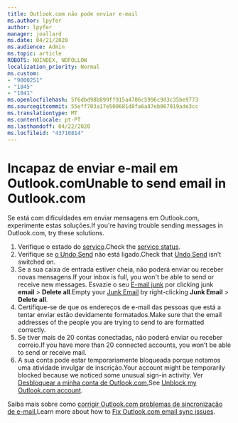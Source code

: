 ```yaml
---
title: Outlook.com não pode enviar e-mail
ms.author: lpyfer
author: lpyfer
manager: joallard
ms.date: 04/21/2020
ms.audience: Admin
ms.topic: article
ROBOTS: NOINDEX, NOFOLLOW
localization_priority: Normal
ms.custom:
- "9000251"
- "1845"
- "1841"
ms.openlocfilehash: 5f6dbd98b899ff915a4706c5996c9d3c35be9773
ms.sourcegitcommit: 55eff703a17e500681d8fa6a87eb067019ade3cc
ms.translationtype: MT
ms.contentlocale: pt-PT
ms.lasthandoff: 04/22/2020
ms.locfileid: "43710814"
---
```

# <a name="unable-to-send-email-in-outlookcom"></a><span data-ttu-id="888b8-102">Incapaz de enviar e-mail em Outlook.com</span><span class="sxs-lookup"><span data-stu-id="888b8-102">Unable to send email in Outlook.com</span></span>

<span data-ttu-id="888b8-103">Se está com dificuldades em enviar mensagens em Outlook.com, experimente estas soluções.</span><span class="sxs-lookup"><span data-stu-id="888b8-103">If you're having trouble sending messages in Outlook.com, try these solutions.</span></span>

1. <span data-ttu-id="888b8-104">Verifique o estado do [serviço](https://go.microsoft.com/fwlink/p/?linkid=837482).</span><span class="sxs-lookup"><span data-stu-id="888b8-104">Check the [service status](https://go.microsoft.com/fwlink/p/?linkid=837482).</span></span> 
2. <span data-ttu-id="888b8-105">Verifique se [o Undo Send](https://outlook.live.com/mail/options/mail/messageContent/undoSend) não está ligado.</span><span class="sxs-lookup"><span data-stu-id="888b8-105">Check that [Undo Send](https://outlook.live.com/mail/options/mail/messageContent/undoSend) isn’t switched on.</span></span>
3. <span data-ttu-id="888b8-106">Se a sua caixa de entrada estiver cheia, não poderá enviar ou receber novas mensagens.</span><span class="sxs-lookup"><span data-stu-id="888b8-106">If your inbox is full, you won't be able to send or receive new messages.</span></span> <span data-ttu-id="888b8-107">Esvazie o seu [E-mail junk](https://outlook.live.com/mail/junkemail) por clicking junk **email** > **Delete all**.</span><span class="sxs-lookup"><span data-stu-id="888b8-107">Empty your [Junk Email](https://outlook.live.com/mail/junkemail) by right-clicking **Junk Email** > **Delete all**.</span></span>
4. <span data-ttu-id="888b8-108">Certifique-se de que os endereços de e-mail das pessoas que está a tentar enviar estão devidamente formatados.</span><span class="sxs-lookup"><span data-stu-id="888b8-108">Make sure that the email addresses of the people you are trying to send to are formatted correctly.</span></span>
5. <span data-ttu-id="888b8-109">Se tiver mais de 20 contas conectadas, não poderá enviar ou receber correio.</span><span class="sxs-lookup"><span data-stu-id="888b8-109">If you have more than 20 connected accounts, you won’t be able to send or receive mail.</span></span>
6. <span data-ttu-id="888b8-110">A sua conta pode estar temporariamente bloqueada porque notamos uma atividade invulgar de inscrição.</span><span class="sxs-lookup"><span data-stu-id="888b8-110">Your account might be temporarily blocked because we noticed some unusual sign-in activity.</span></span> <span data-ttu-id="888b8-111">Ver [Desbloquear a minha conta de Outlook.com.](https://support.office.com/article/f4ad2701-d166-4d8b-8a6a-9af2a1f8a4c4)</span><span class="sxs-lookup"><span data-stu-id="888b8-111">See [Unblock my Outlook.com account](https://support.office.com/article/f4ad2701-d166-4d8b-8a6a-9af2a1f8a4c4).</span></span>

<span data-ttu-id="888b8-112">Saiba mais sobre como [corrigir Outlook.com problemas de sincronização de e-mail.](https://support.office.com/article/d39e3341-8d79-4bf1-b3c7-ded602233642)</span><span class="sxs-lookup"><span data-stu-id="888b8-112">Learn more about how to [Fix Outlook.com email sync issues](https://support.office.com/article/d39e3341-8d79-4bf1-b3c7-ded602233642).</span></span>